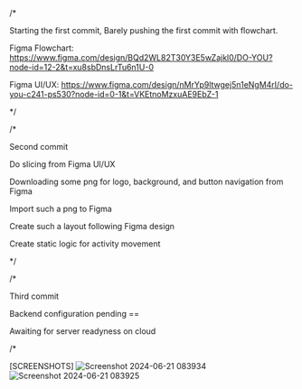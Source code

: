 /*

Starting the first commit, Barely pushing the first commit with flowchart.

Figma Flowchart: https://www.figma.com/design/BQd2WL82T30Y3E5wZajkl0/DO-YOU?node-id=12-2&t=xu8sbDnsLrTu6n1U-0

Figma UI/UX: https://www.figma.com/design/nMrYp9ltwgej5n1eNgM4rI/do-you-c241-ps530?node-id=0-1&t=VKEtnoMzxuAE9EbZ-1

*/

/*

Second commit 

Do slicing from Figma UI/UX

Downloading some png for logo, background, and button navigation from Figma 

Import such a png to Figma

Create such a layout following Figma design

Create static logic for activity movement

*/

/* 

Third commit 

Backend configuration pending == 

Awaiting for server readyness on cloud

/*


[SCREENSHOTS]
![Screenshot 2024-06-21 083934](https://github.com/Rizautomo/Do-You/assets/78152595/1c58f568-0106-4cfb-9c5a-247054ca4cb5)
![Screenshot 2024-06-21 083925](https://github.com/Rizautomo/Do-You/assets/78152595/58cedda2-5884-4f22-a44f-2a7261374616)


